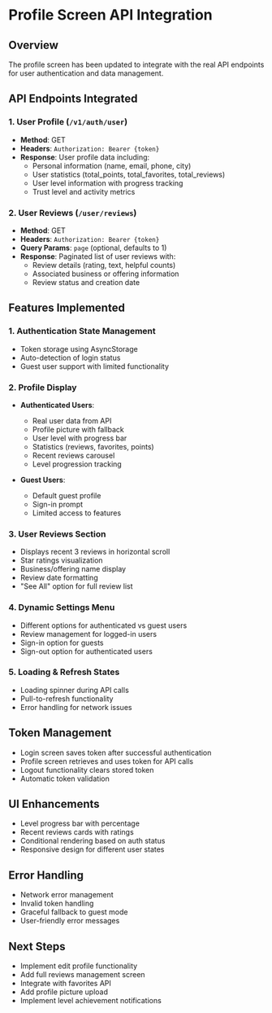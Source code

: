 # Profile Screen API Integration

## Overview
The profile screen has been updated to integrate with the real API endpoints for user authentication and data management.

## API Endpoints Integrated

### 1. User Profile (`/v1/auth/user`)
- **Method**: GET
- **Headers**: `Authorization: Bearer {token}`
- **Response**: User profile data including:
  - Personal information (name, email, phone, city)
  - User statistics (total_points, total_favorites, total_reviews)
  - User level information with progress tracking
  - Trust level and activity metrics

### 2. User Reviews (`/user/reviews`)
- **Method**: GET
- **Headers**: `Authorization: Bearer {token}`
- **Query Params**: `page` (optional, defaults to 1)
- **Response**: Paginated list of user reviews with:
  - Review details (rating, text, helpful counts)
  - Associated business or offering information
  - Review status and creation date

## Features Implemented

### 1. Authentication State Management
- Token storage using AsyncStorage
- Auto-detection of login status
- Guest user support with limited functionality

### 2. Profile Display
- **Authenticated Users**:
  - Real user data from API
  - Profile picture with fallback
  - User level with progress bar
  - Statistics (reviews, favorites, points)
  - Recent reviews carousel
  - Level progression tracking

- **Guest Users**:
  - Default guest profile
  - Sign-in prompt
  - Limited access to features

### 3. User Reviews Section
- Displays recent 3 reviews in horizontal scroll
- Star ratings visualization
- Business/offering name display
- Review date formatting
- "See All" option for full review list

### 4. Dynamic Settings Menu
- Different options for authenticated vs guest users
- Review management for logged-in users
- Sign-in option for guests
- Sign-out option for authenticated users

### 5. Loading & Refresh States
- Loading spinner during API calls
- Pull-to-refresh functionality
- Error handling for network issues

## Token Management
- Login screen saves token after successful authentication
- Profile screen retrieves and uses token for API calls
- Logout functionality clears stored token
- Automatic token validation

## UI Enhancements
- Level progress bar with percentage
- Recent reviews cards with ratings
- Conditional rendering based on auth status
- Responsive design for different user states

## Error Handling
- Network error management
- Invalid token handling
- Graceful fallback to guest mode
- User-friendly error messages

## Next Steps
- Implement edit profile functionality
- Add full reviews management screen
- Integrate with favorites API
- Add profile picture upload
- Implement level achievement notifications
